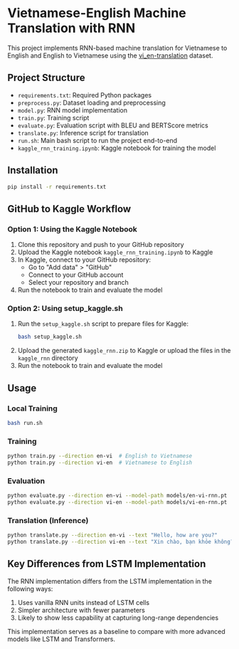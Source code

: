 # Vietnamese-English Machine Translation with RNN

This project implements RNN-based machine translation for Vietnamese to English and English to Vietnamese using the [vi_en-translation](https://huggingface.co/datasets/harouzie/vi_en-translation) dataset.

## Project Structure
- `requirements.txt`: Required Python packages
- `preprocess.py`: Dataset loading and preprocessing
- `model.py`: RNN model implementation
- `train.py`: Training script
- `evaluate.py`: Evaluation script with BLEU and BERTScore metrics
- `translate.py`: Inference script for translation
- `run.sh`: Main bash script to run the project end-to-end
- `kaggle_rnn_training.ipynb`: Kaggle notebook for training the model

## Installation

```bash
pip install -r requirements.txt
```

## GitHub to Kaggle Workflow

### Option 1: Using the Kaggle Notebook

1. Clone this repository and push to your GitHub repository
2. Upload the Kaggle notebook `kaggle_rnn_training.ipynb` to Kaggle
3. In Kaggle, connect to your GitHub repository:
   - Go to "Add data" > "GitHub" 
   - Connect to your GitHub account
   - Select your repository and branch
4. Run the notebook to train and evaluate the model

### Option 2: Using setup_kaggle.sh

1. Run the `setup_kaggle.sh` script to prepare files for Kaggle:
   ```bash
   bash setup_kaggle.sh
   ```
2. Upload the generated `kaggle_rnn.zip` to Kaggle or upload the files in the `kaggle_rnn` directory
3. Run the notebook to train and evaluate the model

## Usage

### Local Training
```bash
bash run.sh
```

### Training
```bash
python train.py --direction en-vi  # English to Vietnamese
python train.py --direction vi-en  # Vietnamese to English
```

### Evaluation
```bash
python evaluate.py --direction en-vi --model-path models/en-vi-rnn.pt
python evaluate.py --direction vi-en --model-path models/vi-en-rnn.pt
```

### Translation (Inference)
```bash
python translate.py --direction en-vi --text "Hello, how are you?"
python translate.py --direction vi-en --text "Xin chào, bạn khỏe không?"
```

## Key Differences from LSTM Implementation

The RNN implementation differs from the LSTM implementation in the following ways:

1. Uses vanilla RNN units instead of LSTM cells
2. Simpler architecture with fewer parameters
3. Likely to show less capability at capturing long-range dependencies

This implementation serves as a baseline to compare with more advanced models like LSTM and Transformers.
